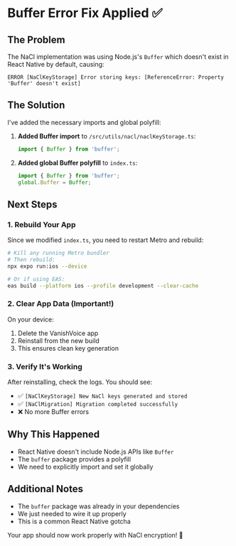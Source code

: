 # Buffer Error Fix Applied ✅

## The Problem
The NaCl implementation was using Node.js's `Buffer` which doesn't exist in React Native by default, causing:
```
ERROR [NaClKeyStorage] Error storing keys: [ReferenceError: Property 'Buffer' doesn't exist]
```

## The Solution
I've added the necessary imports and global polyfill:

1. **Added Buffer import** to `/src/utils/nacl/naclKeyStorage.ts`:
   ```javascript
   import { Buffer } from 'buffer';
   ```

2. **Added global Buffer polyfill** to `index.ts`:
   ```javascript
   import { Buffer } from 'buffer';
   global.Buffer = Buffer;
   ```

## Next Steps

### 1. Rebuild Your App
Since we modified `index.ts`, you need to restart Metro and rebuild:

```bash
# Kill any running Metro bundler
# Then rebuild:
npx expo run:ios --device

# Or if using EAS:
eas build --platform ios --profile development --clear-cache
```

### 2. Clear App Data (Important!)
On your device:
1. Delete the VanishVoice app
2. Reinstall from the new build
3. This ensures clean key generation

### 3. Verify It's Working
After reinstalling, check the logs. You should see:
- ✅ `[NaClKeyStorage] New NaCl keys generated and stored`
- ✅ `[NaClMigration] Migration completed successfully`
- ❌ No more Buffer errors

## Why This Happened
- React Native doesn't include Node.js APIs like `Buffer`
- The `buffer` package provides a polyfill
- We need to explicitly import and set it globally

## Additional Notes
- The `buffer` package was already in your dependencies
- We just needed to wire it up properly
- This is a common React Native gotcha

Your app should now work properly with NaCl encryption! 🔐